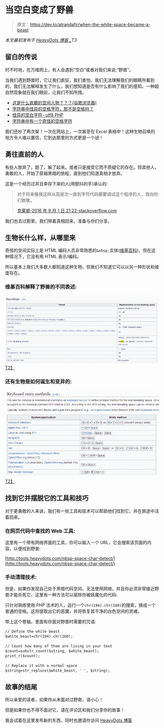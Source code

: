 # 当空白变成了野兽

> 原文：<https://dev.to/atrandafir/when-the-white-space-became-a-beast>

*本文最初发布于 [HeavyDots 博客 _](http://heavydots.com/blog/when-the-white-space-became-a-beast)T3*

## 留白的传说

时不时地，在万维网上，有人会遇到“空白”或者对我们来说:“野兽”。

当我们遇到野兽时，它让我们疯狂，我们害怕，我们无法理解我们的眼睛所看到的，我们无法解释发生了什么，我们想知道是否有什么影响了我们的感知。一种超自然现象就在我们眼前，让我们不知所措。

*   [这是什么疯癫的空间人物？？？(谷歌浏览器)](http://stackoverflow.com/questions/26962323/what-is-this-insane-space-character-google-chrome)
*   [字符串中怪异的空格字符，那不是空格吗？](http://stackoverflow.com/questions/15565479/weird-space-character-in-string-thats-not-a-space)
*   [怪异的空白字符- utf8 PHP](http://stackoverflow.com/questions/7262687/weird-white-space-characters-utf8-php)
*   [字符串中有一个奇怪的空格字符](http://stackoverflow.com/questions/12733113/i-have-a-strange-space-character-in-a-string)

我们还吵了两次架！一次在网站上，一次甚至在 Excel 表格中！这种生物召唤的地方令人难以置信，它到达那里的方式更是一个谜！

## 勇往直前的人

有些人放弃了，跑了，躲了起来。或者只是接受它而不质疑它的存在。但其他人，勇敢的人，开始了穿越黑暗的旅程，直到他们知道真相才放弃。

这是一个经历过并且幸存下来的人(用颤抖的手)承认的:

> 对于将来像我这样从高层次一直到字符代码都要调试这个程序的人，我向你们致敬。
> 
> [克莱顿-2016 年 9 月 1 日 21:22-stackoverflow.com](http://stackoverflow.com/questions/26962323/what-is-this-insane-space-character-google-chrome/39281063#39281063)

我们也去过那里，我们带着真相回来，准备与你们分享。

## 生物长什么样，从哪里来

奇怪的空间实际上是 HTML 编码人员非常熟悉的`&nbsp;`实体([维基百科](https://en.wikipedia.org/wiki/Non-breaking_space))，但在这种情况下，它没有用 HTML 表示/编码。

所以基本上我们大多数人都知道这种生物，但我们不知道它可以以另一种形状和维度存在。

### 维基百科解释了野兽的不同表述:

[![Wikipedia explains the different representations of the beast](img/47f308c4f7739e406fd41f4bfefcf290.png)T2】](https://res.cloudinary.com/practicaldev/image/fetch/s--EA5nY8ju--/c_limit%2Cf_auto%2Cfl_progressive%2Cq_auto%2Cw_880/http://heavydots.com/uploads/blog-post/12-featured-wikipedia%2520nbsp%2520encodings.png)

### 还有生物是如何诞生和变异的:

[![And also how the creature is born and mutates](img/f4d538badc7f70fcd4e10eb9ece4dbcc.png)T2】](https://res.cloudinary.com/practicaldev/image/fetch/s--pH89XMek--/c_limit%2Cf_auto%2Cfl_progressive%2Cq_auto%2Cw_880/http://heavydots.com/uploads/blog-post/12-featured-wikipedia%2520nbsp%2520keyboard%2520entry%2520methods.png)

## 找到它并摆脱它的工具和技巧

对于更勇敢的人来说，我们有一些工具和技术可以帮助他们找到它，并在旅途中活着回来。

### 在网页代码中查找的 Web 工具:

这里有一个带有网络界面的工具，你可以输入一个 URL，它会搜索该页面的内容，以便找到野兽:

[http://tools.heavydots.com/nbsp-space-char-detect/](http://tools.heavydots.com/nbsp-space-char-detect/)

### 手动清理技术:

但是，如果你发现自己处于黑暗代码空间，无法使用网络，并且你必须非常接近野兽才能杀死它，这里有一种方法可以驱除你被妖魔化的代码:

只针对熟练使用 PHP 法术的人，运行一个`chr(194).chr(160)`的搜索，换成一个普通的空格。这将提取出它的恶魔，并将恢复其干净的白色空间的灵魂。

带上这个卷轴，里面有你面对野兽时需要的咒语:

```
// Define the white beast
$white_beast=chr(194).chr(160);

// Count how many of them are living in your text
$count=substr_count($string, $white_beast);
print_r($count);

// Replace it with a normal space
$string=str_replace($white_beast, ' ', $string); 
```

## 故事的结尾

所以亲爱的读者，如果你从未面对过野兽，请小心！

但是如果你也不得不面对它，请在评论区和我们分享你的故事！

我会试着在这里发布新的东西，同时也邀请你访问 [HeavyDots 博客](http://heavydots.com/blog/)